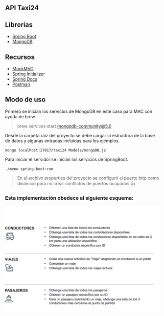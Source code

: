## API Taxi24

## Librerías
* [Spring Boot](https://spring.io/projects/spring-boot)
* [MongoDB](https://www.mongodb.com)

## Recursos
* [MockMVC](https://docs.spring.io/spring-framework/docs/current/javadoc-api/org/springframework/test/web/servlet/MockMvc.html)
* [Spring Initializer](https://start.spring.io)
* [Spring Docs](https://spring.io/guides)
* [Postman](https://www.postman.com)

## Modo de uso

Primero se inician los servicios de MongoDB en este caso para MAC con ayuda de brew.

> brew services start mongodb-community@5.0


Desde la carpeta raiz del proyecto se debe cargar la estructura de la base de datos y algunas entradas incluidas para los ejemplos.

```
mongo localhost:27017/taxi24 Models/mongoDB.js
```


Para iniciar el servidor se inician los servicios de SpringBoot.

```
./mvnw spring-boot:run

```

> En el archivo properties del proyecto se configuró el puerto http como dinámico para no crear conflictos de puertos ocupados :thumbsup: 

### Esta implementación obedece al siguiente esquema:
![alt text](https://github.com/forcesk/API-Taxi24/blob/d6ebc9ccaa22b5e6bee751406e34385da58808bc/img/estructura.png)


